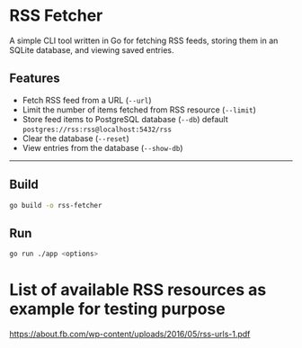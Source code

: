# RSS Fetcher

A simple CLI tool written in Go for fetching RSS feeds, storing them in an SQLite database, and viewing saved entries.

## Features

- Fetch RSS feed from a URL (`--url`)
- Limit the number of items fetched from RSS resource (`--limit`)
- Store feed items to PostgreSQL database (`--db`) default `postgres://rss:rss@localhost:5432/rss`
- Clear the database (`--reset`)
- View entries from the database (`--show-db`)

---

## Build

```bash
go build -o rss-fetcher
```

## Run

```bash
go run ./app <options>
```

# List of available RSS resources as example for testing purpose
https://about.fb.com/wp-content/uploads/2016/05/rss-urls-1.pdf